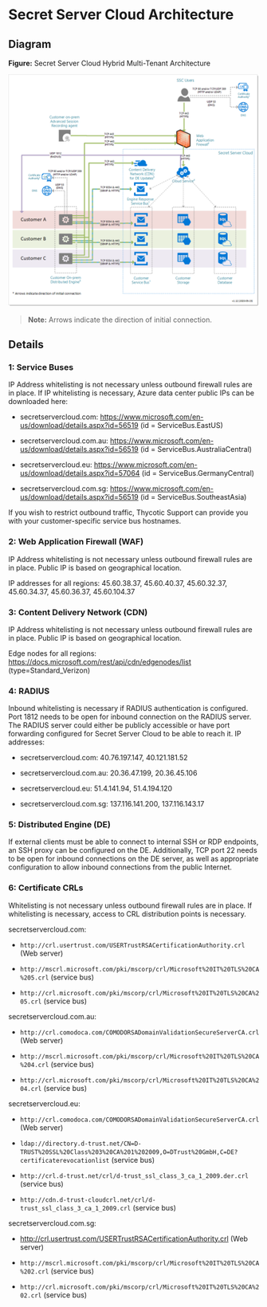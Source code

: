 [title]: # (Secret Server Cloud Architecture)
[tags]: # (Secret Server Cloud, Architecture)
[priority]: # (1000)

# Secret Server Cloud Architecture

## Diagram

**Figure:** Secret Server Cloud Hybrid Multi-Tenant Architecture

![image-20200522120219066](images/image-20200522120219066.png)

> **Note:** Arrows indicate the direction of initial connection.

## Details

### 1: Service Buses

IP Address whitelisting is not necessary unless outbound firewall rules are in place. If IP whitelisting is necessary, Azure data center public IPs can be downloaded here:

- secretservercloud.com: https://www.microsoft.com/en-us/download/details.aspx?id=56519 (id = ServiceBus.EastUS)

- secretservercloud.com.au: https://www.microsoft.com/en-us/download/details.aspx?id=56519 (id = ServiceBus.AustraliaCentral)

- secretservercloud.eu: https://www.microsoft.com/en-us/download/details.aspx?id=57064 (id = ServiceBus.GermanyCentral)

- secretservercloud.com.sg: https://www.microsoft.com/en-us/download/details.aspx?id=56519 (id = ServiceBus.SoutheastAsia)

If you wish to restrict outbound traffic, Thycotic Support can provide you with your customer-specific service bus hostnames.

### 2: Web Application Firewall (WAF)

IP Address whitelisting is not necessary unless outbound firewall rules are in place. Public IP is based on geographical location.

IP addresses for all regions: 45.60.38.37, 45.60.40.37, 45.60.32.37, 45.60.34.37, 45.60.36.37, 45.60.104.37

### 3: Content Delivery Network (CDN)

IP Address whitelisting is not necessary unless outbound firewall rules are in place. Public IP is based on geographical location.

Edge nodes for all regions: https://docs.microsoft.com/rest/api/cdn/edgenodes/list (type=Standard_Verizon)

### 4: RADIUS

Inbound whitelisting is necessary if RADIUS authentication is configured. Port 1812 needs to be open for inbound connection on the RADIUS server. The RADIUS server could either be publicly accessible or have port forwarding configured for Secret Server Cloud to be able to reach it. IP addresses:

- secretservercloud.com: 40.76.197.147, 40.121.181.52

- secretservercloud.com.au: 20.36.47.199, 20.36.45.106

- secretservercloud.eu: 51.4.141.94, 51.4.194.120

- secretservercloud.com.sg: 137.116.141.200, 137.116.143.17

### 5: Distributed Engine (DE)

If external clients must be able to connect to internal SSH or RDP endpoints, an SSH proxy can be configured on the DE. Additionally, TCP port 22 needs to be open for inbound connections on the DE server, as well as appropriate configuration to allow inbound connections from the public Internet.

### 6: Certificate CRLs

Whitelisting is not necessary unless outbound firewall rules are in place. If whitelisting is necessary, access to CRL distribution points is necessary.

secretservercloud.com:

- `http://crl.usertrust.com/USERTrustRSACertificationAuthority.crl` (Web server)

- `http://mscrl.microsoft.com/pki/mscorp/crl/Microsoft%20IT%20TLS%20CA%205.crl` (service bus)

- `http://crl.microsoft.com/pki/mscorp/crl/Microsoft%20IT%20TLS%20CA%205.crl` (service bus)

secretservercloud.com.au:

- `http://crl.comodoca.com/COMODORSADomainValidationSecureServerCA.crl` (Web server)

- `http://mscrl.microsoft.com/pki/mscorp/crl/Microsoft%20IT%20TLS%20CA%204.crl` (service bus)

- `http://crl.microsoft.com/pki/mscorp/crl/Microsoft%20IT%20TLS%20CA%204.crl` (service bus)

secretservercloud.eu:

- `http://crl.comodoca.com/COMODORSADomainValidationSecureServerCA.crl` (Web server)

- `ldap://directory.d-trust.net/CN=D-TRUST%20SSL%20Class%203%20CA%201%202009,O=DTrust%20GmbH,C=DE?certificaterevocationlist` (service bus)

- `http://crl.d-trust.net/crl/d-trust_ssl_class_3_ca_1_2009.der.crl` (service bus)

- `http://cdn.d-trust-cloudcrl.net/crl/d-trust_ssl_class_3_ca_1_2009.crl` (service bus)

 secretservercloud.com.sg:

- http://crl.usertrust.com/USERTrustRSACertificationAuthority.crl (Web server)

- `http://mscrl.microsoft.com/pki/mscorp/crl/Microsoft%20IT%20TLS%20CA%202.crl` (service bus)
- `http://crl.microsoft.com/pki/mscorp/crl/Microsoft%20IT%20TLS%20CA%202.crl` (service bus)